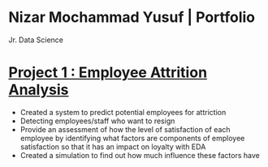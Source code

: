 # Nizar Mochammad Yusuf | Portfolio
Jr. Data Science

# [Project 1 : Employee Attrition Analysis](https://github.com/yusufnzrd/Project1)
- Created a system to predict potential employees for attriction
- Detecting employees/staff who want to resign
- Provide an assessment of how the level of satisfaction of each employee by identifying what factors are components of employee satisfaction so that it has an impact on loyalty with EDA
- Created a simulation to find out how much influence these factors have

[](https://github.com/yusufnzrd/Main/blob/main/attrition.png)
